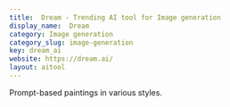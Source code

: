 ```yaml
---
title:  Dream - Trending AI tool for Image generation
display_name:  Dream
category: Image generation
category_slug: image-generation
key: dream_ai
website: https://dream.ai/
layout: aitool
---
```


Prompt-based paintings in various styles.
